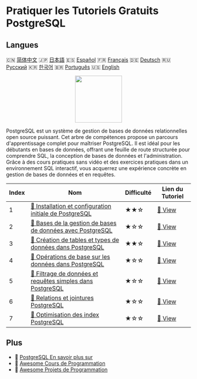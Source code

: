 # Pratiquer les Tutoriels Gratuits PostgreSQL

## Langues

🇨🇳 [简体中文](README_zh.md) 🇯🇵 [日本語](README_ja.md) 🇪🇸 [Español](README_es.md) 🇫🇷 [Français](README_fr.md) 🇩🇪 [Deutsch](README_de.md) 🇷🇺 [Русский](README_ru.md) 🇰🇷 [한국어](README_ko.md) 🇧🇷 [Português](README_pt.md) 🇺🇸 [English](README.md) 

<div align="center">
<img width="128px" src="https://file.labex.io/path/9xEeZgWSNpHA.png">
</div>

PostgreSQL est un système de gestion de bases de données relationnelles open source puissant. Cet arbre de compétences propose un parcours d'apprentissage complet pour maîtriser PostgreSQL. Il est idéal pour les débutants en bases de données, offrant une feuille de route structurée pour comprendre SQL, la conception de bases de données et l'administration. Grâce à des cours pratiques sans vidéo et des exercices pratiques dans un environnement SQL interactif, vous acquerrez une expérience concrète en gestion de bases de données et en requêtes.

|   Index | Nom                                                                                                                                                           | Difficulté   | Lien du Tutoriel                                                                                           |
|---------|---------------------------------------------------------------------------------------------------------------------------------------------------------------|--------------|------------------------------------------------------------------------------------------------------------|
|       1 | [📖 Installation et configuration initiale de PostgreSQL](https://labex.io/fr/tutorials/postgresql-installation-and-initial-setup-of-postgresql-550900)       | ★★☆          | [🔗 View](https://labex.io/fr/tutorials/postgresql-installation-and-initial-setup-of-postgresql-550900)    |
|       2 | [📖 Bases de la gestion de bases de données avec PostgreSQL](https://labex.io/fr/tutorials/postgresql-database-management-basics-with-postgresql-550899)      | ★☆☆          | [🔗 View](https://labex.io/fr/tutorials/postgresql-database-management-basics-with-postgresql-550899)      |
|       3 | [📖 Création de tables et types de données dans PostgreSQL](https://labex.io/fr/tutorials/postgresql-postgresql-table-creation-and-data-types-550901)         | ★★☆          | [🔗 View](https://labex.io/fr/tutorials/postgresql-postgresql-table-creation-and-data-types-550901)        |
|       4 | [📖 Opérations de base sur les données dans PostgreSQL](https://labex.io/fr/tutorials/postgresql-basic-data-operations-in-postgresql-550897)                  | ★☆☆          | [🔗 View](https://labex.io/fr/tutorials/postgresql-basic-data-operations-in-postgresql-550897)             |
|       5 | [📖 Filtrage de données et requêtes simples dans PostgreSQL](https://labex.io/fr/tutorials/postgresql-data-filtering-and-simple-queries-in-postgresql-550898) | ★☆☆          | [🔗 View](https://labex.io/fr/tutorials/postgresql-data-filtering-and-simple-queries-in-postgresql-550898) |
|       6 | [📖 Relations et jointures PostgreSQL](https://labex.io/fr/tutorials/postgresql-postgresql-relationships-and-joins-550959)                                    | ★☆☆          | [🔗 View](https://labex.io/fr/tutorials/postgresql-postgresql-relationships-and-joins-550959)              |
|       7 | [📖 Optimisation des index PostgreSQL](https://labex.io/fr/tutorials/postgresql-data-filtering-and-simple-queries-in-postgresql-550955)                       | ★☆☆          | [🔗 View](https://labex.io/fr/tutorials/postgresql-data-filtering-and-simple-queries-in-postgresql-550955) |

## Plus

- 🔗 [PostgreSQL En savoir plus sur](https://labex.io/fr/skilltrees/postgresql)
- 🔗 [Awesome Cours de Programmation](https://github.com/labex-labs/awesome-programming-courses)
- 🔗 [Awesome Projets de Programmation](https://github.com/labex-labs/awesome-programming-projects)


